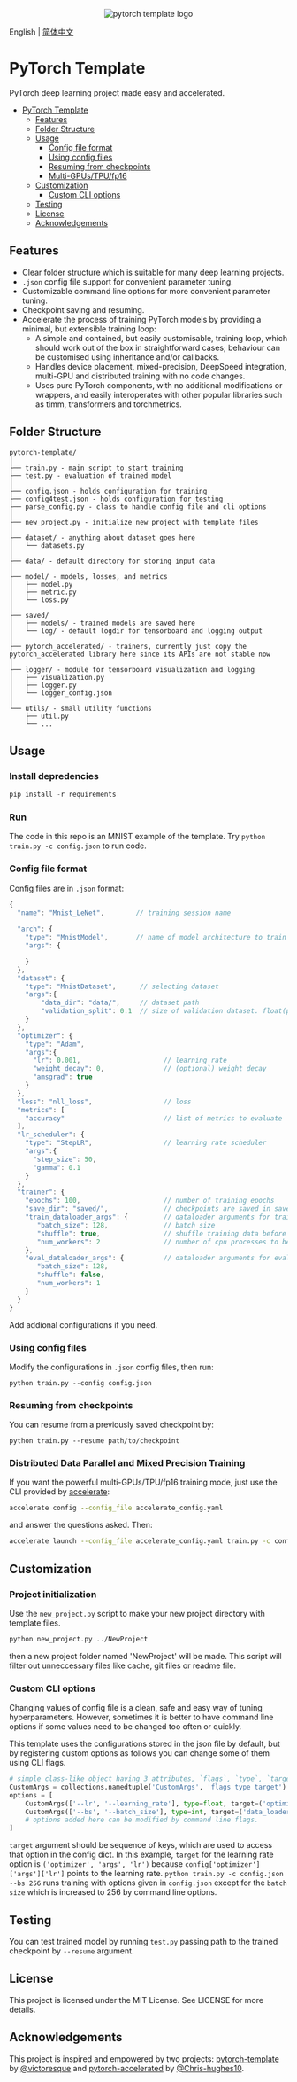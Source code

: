 <p align="center">
  <img src="docs/logo.png" alt="pytorch template logo">
</p>

English | [简体中文](./README-CN.md)

# PyTorch Template
PyTorch deep learning project made easy and accelerated.
<!-- @import "[TOC]" {cmd="toc" depthFrom=1 depthTo=6 orderedList=false} -->

<!-- code_chunk_output -->
* [PyTorch Template](#pytorch-template-project)
  * [Features](#features)
  * [Folder Structure](#folder-structure)
  * [Usage](#usage)
    * [Config file format](#config-file-format)
    * [Using config files](#using-config-files)
    * [Resuming from checkpoints](#resuming-from-checkpoints)
    * [Multi-GPUs/TPU/fp16](#Distributed-Data-Parallel-and-Mixed-Precision-Training)
  * [Customization](#customization)
    * [Custom CLI options](#custom-cli-options)
  * [Testing](#testing)
  * [License](#license)
  * [Acknowledgements](#acknowledgements)

<!-- /code_chunk_output -->

## Features
* Clear folder structure which is suitable for many deep learning projects.
* `.json` config file support for convenient parameter tuning.
* Customizable command line options for more convenient parameter tuning.
* Checkpoint saving and resuming.
* Accelerate the process of training PyTorch models by providing a minimal, but extensible training loop:
  * A simple and contained, but easily customisable, training loop, which should work out of the box in straightforward cases; behaviour can be customised using inheritance and/or callbacks.
  * Handles device placement, mixed-precision, DeepSpeed integration, multi-GPU and distributed training with no code changes.
  * Uses pure PyTorch components, with no additional modifications or wrappers, and easily interoperates with other popular libraries such as timm, transformers and torchmetrics.

## Folder Structure
  ```
  pytorch-template/
  │
  ├── train.py - main script to start training
  ├── test.py - evaluation of trained model
  │
  ├── config.json - holds configuration for training
  ├── config4test.json - holds configuration for testing
  ├── parse_config.py - class to handle config file and cli options
  │
  ├── new_project.py - initialize new project with template files
  │
  ├── dataset/ - anything about dataset goes here
  │   └── datasets.py
  │
  ├── data/ - default directory for storing input data
  │
  ├── model/ - models, losses, and metrics
  │   ├── model.py
  │   ├── metric.py
  │   └── loss.py
  │
  ├── saved/
  │   ├── models/ - trained models are saved here
  │   └── log/ - default logdir for tensorboard and logging output
  │
  ├── pytorch_accelerated/ - trainers, currently just copy the pytorch_accelerated library here since its APIs are not stable now   
  │
  ├── logger/ - module for tensorboard visualization and logging
  │   ├── visualization.py
  │   ├── logger.py
  │   └── logger_config.json
  │  
  └── utils/ - small utility functions
      ├── util.py
      └── ...
  ```

## Usage
### Install depredencies
```py
pip install -r requirements
```
### Run
The code in this repo is an MNIST example of the template.
Try `python train.py -c config.json` to run code.

### Config file format
Config files are in `.json` format:
```javascript
{
  "name": "Mnist_LeNet",        // training session name
  
  "arch": {
    "type": "MnistModel",       // name of model architecture to train
    "args": {

    }                
  },
  "dataset": {
    "type": "MnistDataset",      // selecting dataset
    "args":{
        "data_dir": "data/",     // dataset path
        "validation_split": 0.1  // size of validation dataset. float(portion)
    }
  },
  "optimizer": {
    "type": "Adam",
    "args":{
      "lr": 0.001,                     // learning rate
      "weight_decay": 0,               // (optional) weight decay
      "amsgrad": true
    }
  },
  "loss": "nll_loss",                  // loss
  "metrics": [
    "accuracy"                         // list of metrics to evaluate
  ],                         
  "lr_scheduler": {
    "type": "StepLR",                  // learning rate scheduler
    "args":{
      "step_size": 50,          
      "gamma": 0.1
    }
  },
  "trainer": {
    "epochs": 100,                     // number of training epochs
    "save_dir": "saved/",              // checkpoints are saved in save_dir/models/name
    "train_dataloader_args": {         // dataloader arguments for training
       "batch_size": 128,              // batch size
       "shuffle": true,                // shuffle training data before splitting
       "num_workers": 2                // number of cpu processes to be used for data loading
    },
    "eval_dataloader_args": {          // dataloader arguments for evaluation
       "batch_size": 128, 
       "shuffle": false,
       "num_workers": 1
    }
  }
}
```

Add addional configurations if you need.

### Using config files
Modify the configurations in `.json` config files, then run:

  ```
  python train.py --config config.json
  ```

### Resuming from checkpoints
You can resume from a previously saved checkpoint by:

  ```
  python train.py --resume path/to/checkpoint
  ```

### Distributed Data Parallel and Mixed Precision Training
If you want the powerful multi-GPUs/TPU/fp16 training mode, just use the CLI provided by [accelerate](https://github.com/huggingface/accelerate):
```sh
accelerate config --config_file accelerate_config.yaml
```
and answer the questions asked. Then:
```sh
accelerate launch --config_file accelerate_config.yaml train.py -c config.json
```


## Customization

### Project initialization
Use the `new_project.py` script to make your new project directory with template files.
```sh
python new_project.py ../NewProject
```
then a new project folder named 'NewProject' will be made.
This script will filter out unneccessary files like cache, git files or readme file. 

### Custom CLI options

Changing values of config file is a clean, safe and easy way of tuning hyperparameters. However, sometimes
it is better to have command line options if some values need to be changed too often or quickly.

This template uses the configurations stored in the json file by default, but by registering custom options as follows
you can change some of them using CLI flags.

  ```python
  # simple class-like object having 3 attributes, `flags`, `type`, `target`.
  CustomArgs = collections.namedtuple('CustomArgs', 'flags type target')
  options = [
      CustomArgs(['--lr', '--learning_rate'], type=float, target=('optimizer', 'args', 'lr')),
      CustomArgs(['--bs', '--batch_size'], type=int, target=('data_loader', 'args', 'batch_size'))
      # options added here can be modified by command line flags.
  ]
  ```
`target` argument should be sequence of keys, which are used to access that option in the config dict. In this example, `target` 
for the learning rate option is `('optimizer', 'args', 'lr')` because `config['optimizer']['args']['lr']` points to the learning rate.
`python train.py -c config.json --bs 256` runs training with options given in `config.json` except for the `batch size`
which is increased to 256 by command line options.

## Testing
You can test trained model by running `test.py` passing path to the trained checkpoint by `--resume` argument.

## License
This project is licensed under the MIT License. See  LICENSE for more details.

## Acknowledgements
This project is inspired and empowered by two projects: [pytorch-template](https://github.com/victoresque/pytorch-template) by [@victoresque](https://github.com/victoresque) and [pytorch-accelerated](https://github.com/Chris-hughes10/pytorch-accelerated) by [@Chris-hughes10](https://github.com/Chris-hughes10).